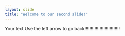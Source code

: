 ```yaml
---
layout: slide
title: "Welcome to our second slide!"
---
```

Your text
Use the left arrow to go back!!!!!!!!!!!!!!!!!!!!!!!!!!!!

